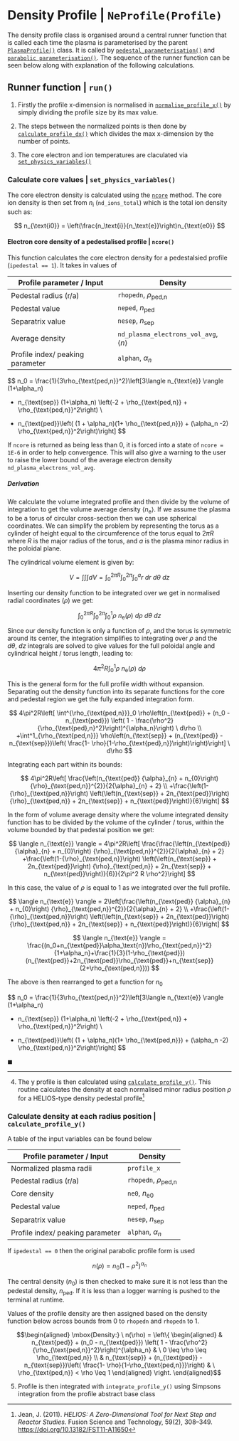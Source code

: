 # Density Profile | `NeProfile(Profile)`

The density profile class is organised around a central runner function that is called each time the plasma is parameterised by the parent [`PlasmaProfile()`](./plasma_profiles.md) class. It is called by [`pedestal_parameterisation()`](plasma_profiles.md#pedestal_parameterisation) and [`parabolic parameterisation()`](./plasma_profiles.md#parabolic_paramterisation). The sequence of the runner function can be seen below along with explanation of the following calculations.

## Runner function | `run()`

1. Firstly the profile x-dimension is normalised in [`normalise_profile_x()`](./plasma_profiles_abstract_class.md/#normalise-the-profile-in-x--normalise_profile_x) by simply dividing the profile size by its max value.

2. The steps between the normalized points is then done by [`calculate_profile_dx()`](./plasma_profiles_abstract_class.md#calculate-the-profile-steps-in-x--calculate_profile_dx) which divides the max x-dimension by the number of points.

3. The core electron and ion temperatures are claculated via [`set_physics_variables()`]()

### Calculate core values | `set_physics_variables()`

The core electron density is calculated using the [`ncore`](plasma_density_profile.md#electron-core-density-of-a-pedestalised-profile--ncore) method.
The core ion density is then set from $n_{\text{i}}$ (`nd_ions_total`) which is the total ion density such as:

$$
n_{\text{i0}} = \left(\frac{n_\text{i}}{n_\text{e}}\right)n_{\text{e0}}
$$

#### Electron core density of a pedestalised profile | `ncore()`

This function calculates the core electron density for a pedestalsied profile (`ipedestal == 1`). It takes in values of

| Profile parameter / Input               | Density   |
|----------------------------------|-----------|
| Pedestal radius (r/a)            | `rhopedn`, $\rho_{\text{ped,n}}$ |
| Pedestal value                   | `neped`, $n_{\text{ped}}$ |
| Separatrix value                 | `nesep`, $n_{\text{sep}}$ |
| Average density             | `nd_plasma_electrons_vol_avg`, $\langle n \rangle$ |
| Profile index/ peaking parameter | `alphan`, $\alpha_n$ |

$$
n_0  =  \frac{1}{3\rho_{\text{ped,n}}^2}\left[3\langle n_{\text{e}} \rangle (1+\alpha_n)
+ n_{\text{sep}} (1+\alpha_n) \left(-2 + \rho_{\text{ped,n}} + \rho_{\text{ped,n}}^2\right) \\
- n_{\text{ped}}\left( (1 + \alpha_n)(1+ \rho_{\text{ped,n}}) + (\alpha_n -2)
\rho_{\text{ped,n}}^2\right)\right]
$$

If `ncore` is returned as being less than 0, it is forced into a state of `ncore = 1E-6` in order to help convergence. This will also give a warning to the user to raise the lower bound of the average electron density `nd_plasma_electrons_vol_avg`.

##### Derivation

We calculate the volume integrated profile and then divide by the volume of integration to get the volume average density $\langle n_{\text{e}} \rangle$. If we assume the plasma to be a torus of circular cross-section then we can use spherical coordinates. We can simplify the problem by representing the torus as a cylinder of height equal to the circumference of the torus equal to $2\pi R$ where $R$ is the major radius of the torus, and $a$ is the plasma minor radius in the poloidal plane.

The cylindrical volume element is given by:

$$
V = \int \int \int dV = \int^{2\pi R}_0 \int^{2\pi}_0 \int^a_0 r \ dr \ d\theta \ dz
$$

Inserting our density function to be integrated over we get in normalised radial coordinates ($\rho$) we get:

$$
\int^{2\pi R}_0 \int^{2\pi}_0 \int^{1}_0       \rho \ n_{\text{e}}(\rho) \ d\rho \ d\theta \ dz
$$

Since our density function is only a function of $\rho$, and the torus is symmetric around its center, the integration simplifies to integrating over $\rho$ and the $d\theta ,\ dz$ integrals are solved to give values for the full poloidal angle and cylindrical height / torus length, leading to:

$$
4\pi^2R \int^{1}_0     \rho \ n_{\text{e}}(\rho) \ d\rho  
$$

This is the general form for the full profile width without expansion. Separating out the density function into its separate functions for the core and pedestal region we get the fully expanded integration form.

$$
4\pi^2R\left[ \int^{\rho_{\text{ped,n}}}_0     \rho\left(n_{\text{ped}} + (n_0 - n_{\text{ped}}) \left( 1 -
\frac{\rho^2}{\rho_{\text{ped},n}^2}\right)^{\alpha_n}\right) \ d\rho \\
+\int^1_{\rho_{\text{ped,n}}}     \rho\left(n_{\text{sep}} + (n_{\text{ped}} - n_{\text{sep}})\left( \frac{1- \rho}{1-\rho_{\text{ped},n}}\right)\right)\right] \ d\rho
$$

Integrating each part within its bounds:

$$
4\pi^2R\left[ \frac{\left(n_{\text{ped}} {\alpha}_{n} + n_{0}\right) {\rho}_{\text{ped,n}}^{2}}{2{\alpha}_{n} + 2} \\
+\frac{\left(1-{\rho}_{\text{ped,n}}\right) \left(\left(n_{\text{sep}} + 2n_{\text{ped}}\right) {\rho}_{\text{ped,n}} + 2n_{\text{sep}} + n_{\text{ped}}\right)}{6}\right]
$$

In the form of volume average density where the volume integrated density function has to be divided by the volume of the cylinder / torus, within the volume bounded by that pedestal position we get:

$$
\langle n_{\text{e}} \rangle = 4\pi^2R\left[ \frac{\frac{\left(n_{\text{ped}} {\alpha}_{n} + n_{0}\right) {\rho}_{\text{ped,n}}^{2}}{2{\alpha}_{n} + 2}
+\frac{\left(1-{\rho}_{\text{ped,n}}\right) \left(\left(n_{\text{sep}} + 2n_{\text{ped}}\right) {\rho}_{\text{ped,n}} + 2n_{\text{sep}} + n_{\text{ped}}\right)}{6}}{2\pi^2 R \rho^2}\right]
$$

In this case, the value of $\rho$ is equal to 1 as we integrated over the full profile.

$$
\langle n_{\text{e}} \rangle = 2\left[\frac{\left(n_{\text{ped}} {\alpha}_{n} + n_{0}\right) {\rho}_{\text{ped,n}}^{2}}{2{\alpha}_{n} + 2} \\
+\frac{\left(1-{\rho}_{\text{ped,n}}\right) \left(\left(n_{\text{sep}} + 2n_{\text{ped}}\right) {\rho}_{\text{ped,n}} + 2n_{\text{sep}} + n_{\text{ped}}\right)}{6}\right]
$$

$$
\langle n_{\text{e}} \rangle = \frac{(n_0+n_{\text{ped}}\alpha_\text{n})\rho_{\text{ped,n}}^2}{1+\alpha_n}+\frac{1}{3}(1-\rho_{\text{ped}})(n_{\text{ped}}+2n_{\text{ped}}\rho_{\text{ped}}+n_{\text{sep}}(2+\rho_{\text{ped,n}}))
$$

The above is then rearranged to get a function for $n_0$

$$
n_0  =  \frac{1}{3\rho_{\text{ped,n}}^2}\left[3\langle n_{\text{e}} \rangle (1+\alpha_n)
+ n_{\text{sep}} (1+\alpha_n) \left(-2 + \rho_{\text{ped,n}} + \rho_{\text{ped,n}}^2\right) \\
- n_{\text{ped}}\left( (1 + \alpha_n)(1+ \rho_{\text{ped,n}}) + (\alpha_n -2)
\rho_{\text{ped,n}}^2\right)\right]
$$

$\blacksquare$

------

4. The y profile is then calculated using [`calculate_profile_y()`](plasma_density_profile.md#calculate-density-at-each-radius-position-calculate_profile_y). This routine calculates the density at each normalised minor radius position $\rho$ for a HELIOS-type density pedestal profile[^1]

### Calculate density at each radius position | `calculate_profile_y()`

A table of the input variables can be found below

| Profile parameter / Input               | Density   |
|----------------------------------|-----------|
| Normalized plasma radii            | `profile_x` |
| Pedestal radius (r/a)            | `rhopedn`, $\rho_{\text{ped,n}}$ |
| Core density                | `ne0`, $n_{\text{e0}}$ |
| Pedestal value                   | `neped`, $n_{\text{ped}}$ |
| Separatrix value                 | `nesep`, $n_{\text{sep}}$ |
| Profile index/ peaking parameter | `alphan`, $\alpha_n$ |

If `ipedestal == 0` then the original parabolic profile form is used

$$
n(\rho) = n_0(1 - \rho^2)^{\alpha_n}
$$

The central density ($n_0$) is then checked to make sure it is not less than the pedestal density, $n_{\text{ped}}$.
If it is less than a logger warning is pushed to the terminal at runtime.

Values of the profile density are then assigned based on the density function below across bounds from 0 to `rhopedn` and `rhopedn` to 1.  

$$\begin{aligned}
\mbox{Density:} \ n(\rho) = \left\{
\begin{aligned}
    & n_{\text{ped}} + (n_0 - n_{\text{ped}}) \left( 1 -
    \frac{\rho^2}{\rho_{\text{ped,n}}^2}\right)^{\alpha_n}
& \ 0 \leq \rho \leq \rho_{\text{ped,n}} \\
& n_{\text{sep}} + (n_{\text{ped}} - n_{\text{sep}})\left( \frac{1- \rho}{1-\rho_{\text{ped,n}}}\right)
& \ \rho_{\text{ped,n}} < \rho \leq 1
\end{aligned}
\right.
\end{aligned}$$

5. Profile is then integrated with `integrate_profile_y()` using Simpsons integration from the profile abstract base class

[^1]: Jean, J. (2011). *HELIOS: A Zero-Dimensional Tool for Next Step and Reactor Studies*. Fusion Science and Technology, 59(2), 308–349. <https://doi.org/10.13182/FST11-A11650>
